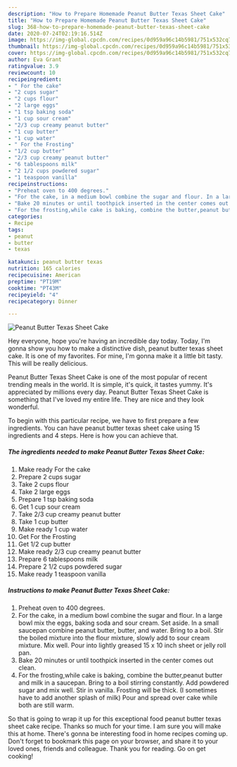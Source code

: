 ```yaml
---
description: "How to Prepare Homemade Peanut Butter Texas Sheet Cake"
title: "How to Prepare Homemade Peanut Butter Texas Sheet Cake"
slug: 368-how-to-prepare-homemade-peanut-butter-texas-sheet-cake
date: 2020-07-24T02:19:16.514Z
image: https://img-global.cpcdn.com/recipes/0d959a96c14b5981/751x532cq70/peanut-butter-texas-sheet-cake-recipe-main-photo.jpg
thumbnail: https://img-global.cpcdn.com/recipes/0d959a96c14b5981/751x532cq70/peanut-butter-texas-sheet-cake-recipe-main-photo.jpg
cover: https://img-global.cpcdn.com/recipes/0d959a96c14b5981/751x532cq70/peanut-butter-texas-sheet-cake-recipe-main-photo.jpg
author: Eva Grant
ratingvalue: 3.9
reviewcount: 10
recipeingredient:
- " For the cake"
- "2 cups sugar"
- "2 cups flour"
- "2 large eggs"
- "1 tsp baking soda"
- "1 cup sour cream"
- "2/3 cup creamy peanut butter"
- "1 cup butter"
- "1 cup water"
- " For the Frosting"
- "1/2 cup butter"
- "2/3 cup creamy peanut butter"
- "6 tablespoons milk"
- "2 1/2 cups powdered sugar"
- "1 teaspoon vanilla"
recipeinstructions:
- "Preheat oven to 400 degrees."
- "For the cake, in a medium bowl combine the sugar and flour. In a large bowl mix the eggs, baking soda and sour cream. Set aside. In a small saucepan combine peanut butter, butter, and water. Bring to a boil. Stir the boiled mixture into the flour mixture, slowly add to sour cream mixture. Mix well. Pour into lightly greased 15 x 10 inch sheet or jelly roll pan."
- "Bake 20 minutes or until toothpick inserted in the center comes out clean."
- "For the frosting,while cake is baking, combine the butter,peanut butter and milk in a saucepan. Bring to a boil stirring constantly. Add powdered sugar and mix well. Stir in vanilla. Frosting will be thick. (I sometimes have to add another splash of milk) Pour and spread over cake while both are still warm."
categories:
- Recipe
tags:
- peanut
- butter
- texas

katakunci: peanut butter texas 
nutrition: 165 calories
recipecuisine: American
preptime: "PT19M"
cooktime: "PT43M"
recipeyield: "4"
recipecategory: Dinner

---
```



![Peanut Butter Texas Sheet Cake](https://img-global.cpcdn.com/recipes/0d959a96c14b5981/751x532cq70/peanut-butter-texas-sheet-cake-recipe-main-photo.jpg)

Hey everyone, hope you're having an incredible day today. Today, I'm gonna show you how to make a distinctive dish, peanut butter texas sheet cake. It is one of my favorites. For mine, I'm gonna make it a little bit tasty. This will be really delicious.



Peanut Butter Texas Sheet Cake is one of the most popular of recent trending meals in the world. It is simple, it's quick, it tastes yummy. It's appreciated by millions every day. Peanut Butter Texas Sheet Cake is something that I've loved my entire life. They are nice and they look wonderful.


To begin with this particular recipe, we have to first prepare a few ingredients. You can have peanut butter texas sheet cake using 15 ingredients and 4 steps. Here is how you can achieve that.

<!--inarticleads1-->

##### The ingredients needed to make Peanut Butter Texas Sheet Cake:

1. Make ready  For the cake
1. Prepare 2 cups sugar
1. Take 2 cups flour
1. Take 2 large eggs
1. Prepare 1 tsp baking soda
1. Get 1 cup sour cream
1. Take 2/3 cup creamy peanut butter
1. Take 1 cup butter
1. Make ready 1 cup water
1. Get  For the Frosting
1. Get 1/2 cup butter
1. Make ready 2/3 cup creamy peanut butter
1. Prepare 6 tablespoons milk
1. Prepare 2 1/2 cups powdered sugar
1. Make ready 1 teaspoon vanilla




<!--inarticleads2-->

##### Instructions to make Peanut Butter Texas Sheet Cake:

1. Preheat oven to 400 degrees.
1. For the cake, in a medium bowl combine the sugar and flour. In a large bowl mix the eggs, baking soda and sour cream. Set aside. In a small saucepan combine peanut butter, butter, and water. Bring to a boil. Stir the boiled mixture into the flour mixture, slowly add to sour cream mixture. Mix well. Pour into lightly greased 15 x 10 inch sheet or jelly roll pan.
1. Bake 20 minutes or until toothpick inserted in the center comes out clean.
1. For the frosting,while cake is baking, combine the butter,peanut butter and milk in a saucepan. Bring to a boil stirring constantly. Add powdered sugar and mix well. Stir in vanilla. Frosting will be thick. (I sometimes have to add another splash of milk) Pour and spread over cake while both are still warm.




So that is going to wrap it up for this exceptional food peanut butter texas sheet cake recipe. Thanks so much for your time. I am sure you will make this at home. There's gonna be interesting food in home recipes coming up. Don't forget to bookmark this page on your browser, and share it to your loved ones, friends and colleague. Thank you for reading. Go on get cooking!
